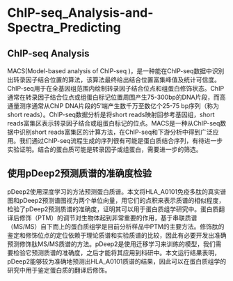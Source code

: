 # ChIP-seq_Analysis-and-Spectra_Predicting
## ChIP-seq Analysis
  MACS(Model-based analysis of ChIP-seq )，是一种能在ChIP-seq数据中识別出转录因子结合位置的算法，该算法最终给出结合位置富集峰值及统计可信度。ChIP-seq用于在全基因组范围内绘制转录因子结合位点和组蛋白修饰状态。ChIP通常在转录因子结合位点或组蛋白标记位置周围产生75-300bp的DNA片段，而高通量测序通常从ChIP DNA片段的5′端产生数千万至数亿个25-75 bp序列（称为short reads）。ChIP-seq数据分析是将short reads映射回参考基因组，short reads富集区表示转录因子结合或组蛋白标记的位点。MACS是一种从ChIP-seq数据中识别short reads富集区的计算方法，在ChIP-seq和下游分析中得到广泛应用。我们通过ChIP-seq流程生成的序列很有可能是蛋白质结合序列，有待进一步实验证明。结合的蛋白质可能是转录因子或组蛋白，需要进一步的筛选。

## 使用pDeep2预测质谱的准确度检验
  pDeep2使用深度学习的方法预测蛋白质谱。本文将HLA_A0101免疫多肽的真实谱图和pDeep2预测谱图视为两个单位向量，用它们的点积来表示质谱的相似程度，检验了pDeep2预测质谱的准确度，证明其可以用于蛋白质组学研究中。蛋白质翻译后修饰（PTM）的调节对生物体起到非常重要的作用，基于串联质谱（MS/MS）自下而上的蛋白质组学是目前分析样品中PTM的主要方法。修饰肽的鉴定和修饰位点的定位依赖于理论质谱和实验质谱的比较，因此有必要开发出准确预测修饰肽MS/MS质谱的方法。pDeep2是使用迁移学习来训练的模型，我们需要检验它预测质谱的准确度，之后才能将其应用到科研中。本文运行结果表明，pDeep2能够较为准确地预测出HLA_A0101质谱的结果，因此可以在蛋白质组学的研究中用于鉴定蛋白质的翻译后修饰。
